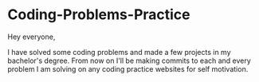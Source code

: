 # Coding-Problems-Practice

Hey everyone, 

I have solved some coding problems and made a few projects in my bachelor's degree. From now on I'll be making commits to each and every problem I am solving on any coding practice websites for self motivation.


